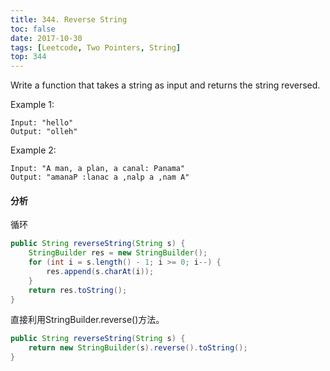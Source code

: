 ```yaml
---
title: 344. Reverse String
toc: false
date: 2017-10-30
tags: [Leetcode, Two Pointers, String]
top: 344
---
```



Write a function that takes a string as input and returns the string reversed.

Example 1:

```
Input: "hello"
Output: "olleh"
```

Example 2:

```
Input: "A man, a plan, a canal: Panama"
Output: "amanaP :lanac a ,nalp a ,nam A"
```

#### 分析

循环

```Java
public String reverseString(String s) {
    StringBuilder res = new StringBuilder();
    for (int i = s.length() - 1; i >= 0; i--) {
        res.append(s.charAt(i));
    }
    return res.toString();
}
```

直接利用StringBuilder.reverse()方法。

```Java
public String reverseString(String s) {
    return new StringBuilder(s).reverse().toString();
}
```